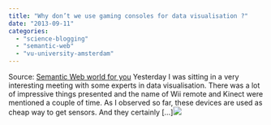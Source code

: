 ```yaml
---
title: "Why don’t we use gaming consoles for data visualisation ?"
date: "2013-09-11"
categories: 
  - "science-blogging"
  - "semantic-web"
  - "vu-university-amsterdam"
---
```


Source: [Semantic Web world for you](http://semweb4u.wordpress.com/feed/) Yesterday I was sitting in a very interesting meeting with some experts in data visualisation. There was a lot of impressive things presented and the name of Wii remote and Kinect were mentioned a couple of time. As I observed so far, these devices are used as cheap way to get sensors. And they certainly \[…\]![](https://pixel.wp.com/b.gif?host=semweb4u.wordpress.com&blog=18410093&post=607&subd=semweb4u&ref=&feed=1)
